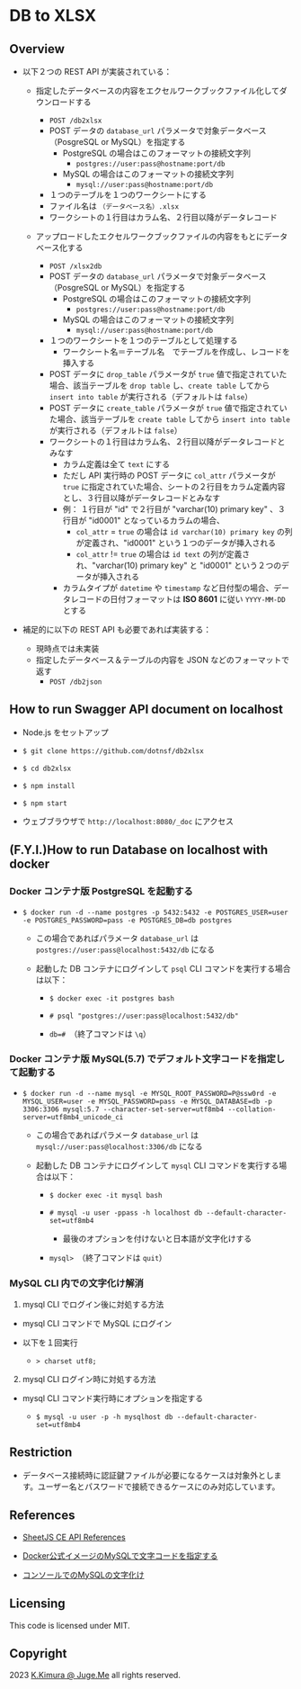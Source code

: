 # DB to XLSX


## Overview

- 以下２つの REST API が実装されている：

  - 指定したデータベースの内容をエクセルワークブックファイル化してダウンロードする
    - `POST /db2xlsx`
    - POST データの `database_url` パラメータで対象データベース（PosgreSQL or MySQL）を指定する
      - PostgreSQL の場合はこのフォーマットの接続文字列
        - `postgres://user:pass@hostname:port/db`
      - MySQL の場合はこのフォーマットの接続文字列
        - `mysql://user:pass@hostname:port/db`
    - １つのテーブルを１つのワークシートにする
    - ファイル名は `（データベース名）.xlsx`
    - ワークシートの１行目はカラム名、２行目以降がデータレコード

  - アップロードしたエクセルワークブックファイルの内容をもとにデータベース化する
    - `POST /xlsx2db`
    - POST データの `database_url` パラメータで対象データベース（PosgreSQL or MySQL）を指定する
      - PostgreSQL の場合はこのフォーマットの接続文字列
        - `postgres://user:pass@hostname:port/db`
      - MySQL の場合はこのフォーマットの接続文字列
        - `mysql://user:pass@hostname:port/db`
    - １つのワークシートを１つのテーブルとして処理する
      - ワークシート名＝テーブル名　でテーブルを作成し、レコードを挿入する
    - POST データに `drop_table` パラメータが `true` 値で指定されていた場合、該当テーブルを `drop table` し、`create table` してから `insert into table` が実行される（デフォルトは `false`）
    - POST データに `create_table` パラメータが `true` 値で指定されていた場合、該当テーブルを `create table` してから `insert into table` が実行される（デフォルトは `false`）
    - ワークシートの１行目はカラム名、２行目以降がデータレコードとみなす
      - カラム定義は全て `text` にする
      - ただし API 実行時の POST データに `col_attr` パラメータが `true` に指定されていた場合、シートの２行目をカラム定義内容とし、３行目以降がデータレコードとみなす
      - 例： １行目が "id" で２行目が "varchar(10) primary key" 、３行目が "id0001" となっているカラムの場合、
        - `col_attr` = `true` の場合は `id varchar(10) primary key` の列が定義され、"id0001" という１つのデータが挿入される
        - `col_attr` != `true` の場合は `id text` の列が定義され、"varchar(10) primary key" と "id0001" という２つのデータが挿入される
      - カラムタイプが `datetime` や `timestamp` など日付型の場合、データレコードの日付フォーマットは **ISO 8601** に従い `YYYY-MM-DD` とする

- 補足的に以下の REST API も必要であれば実装する：
  - 現時点では未実装
  - 指定したデータベース＆テーブルの内容を JSON などのフォーマットで返す
    - `POST /db2json`


## How to run Swagger API document on localhost

- Node.js をセットアップ

- `$ git clone https://github.com/dotnsf/db2xlsx`

- `$ cd db2xlsx`

- `$ npm install`

- `$ npm start`

- ウェブブラウザで `http://localhost:8080/_doc` にアクセス


## (F.Y.I.)How to run Database on localhost with docker

### Docker コンテナ版 PostgreSQL を起動する

- `$ docker run -d --name postgres -p 5432:5432 -e POSTGRES_USER=user -e POSTGRES_PASSWORD=pass -e POSTGRES_DB=db postgres`

  - この場合であればパラメータ `database_url` は `postgres://user:pass@localhost:5432/db` になる

  - 起動した DB コンテナにログインして `psql` CLI コマンドを実行する場合は以下：

    - `$ docker exec -it postgres bash`

    - `# psql "postgres://user:pass@localhost:5432/db"`

    - `db=# `（終了コマンドは `\q`）

### Docker コンテナ版 MySQL(5.7) でデフォルト文字コードを指定して起動する

- `$ docker run -d --name mysql -e MYSQL_ROOT_PASSWORD=P@ssw0rd -e MYSQL_USER=user -e MYSQL_PASSWORD=pass -e MYSQL_DATABASE=db -p 3306:3306 mysql:5.7 --character-set-server=utf8mb4 --collation-server=utf8mb4_unicode_ci`

  - この場合であればパラメータ `database_url` は `mysql://user:pass@localhost:3306/db` になる

  - 起動した DB コンテナにログインして `mysql` CLI コマンドを実行する場合は以下：

    - `$ docker exec -it mysql bash`

    - `# mysql -u user -ppass -h localhost db --default-character-set=utf8mb4`

      - 最後のオプションを付けないと日本語が文字化けする

    - `mysql> `（終了コマンドは `quit`）


### MySQL CLI 内での文字化け解消

1. mysql CLI でログイン後に対処する方法

  - mysql CLI コマンドで MySQL にログイン

  - 以下を１回実行

    - `> charset utf8;`

2. mysql CLI ログイン時に対処する方法

  - mysql CLI コマンド実行時にオプションを指定する

    - `$ mysql -u user -p -h mysqlhost db --default-character-set=utf8mb4`

  
## Restriction

- データベース接続時に認証鍵ファイルが必要になるケースは対象外とします。ユーザー名とパスワードで接続できるケースにのみ対応しています。


## References

- [SheetJS CE API References](https://docs.sheetjs.com/docs/api/)

- [Docker公式イメージのMySQLで文字コードを指定する](https://qiita.com/neko-neko/items/de8ea13bbad32140de87)

- [コンソールでのMySQLの文字化け](http://taustation.com/mysql-garbled-characters/)


## Licensing

This code is licensed under MIT.


## Copyright

2023  [K.Kimura @ Juge.Me](https://github.com/dotnsf) all rights reserved.
